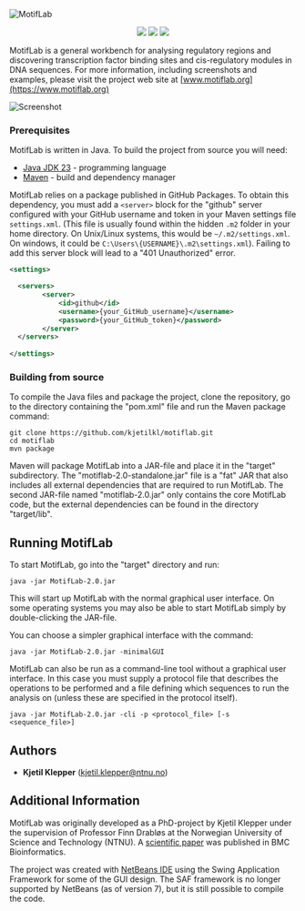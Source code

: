 ![MotifLab](https://www.motiflab.org/images/motiflab2_header.png)

<p align="center">
    <img src ="https://img.shields.io/badge/version-2.0-blueviolet.svg"/>
    <img src ="https://img.shields.io/badge/platform-windows|linux|macos-yellow.svg"/>
    <img src ="https://img.shields.io/badge/java-23-blue.svg" />
</p>

MotifLab is a general workbench for analysing regulatory regions and discovering transcription factor binding sites and cis-regulatory modules in DNA sequences.
For more information, including screenshots and examples, please visit the project web site at [www.motiflab.org](https://www.motiflab.org)

![Screenshot](https://www.motiflab.org/screenshots/motiflab_github_screenshot.png)


### Prerequisites

MotifLab is written in Java. To build the project from source you will need:

* [Java JDK 23](https://www.java.com) - programming language
* [Maven](https://maven.apache.org/) - build and dependency manager


MotifLab relies on a package published in GitHub Packages. To obtain this dependency, you must add a `<server>` block for the "github" server configured with your GitHub username and token in your Maven settings file `settings.xml`. (This file is usually found within the hidden `.m2` folder in your home directory. On Unix/Linux systems, this would be `~/.m2/settings.xml`. On windows, it could be `C:\Users\{USERNAME}\.m2\settings.xml`). Failing to add this server block will lead to a "401 Unauthorized" error.  
```xml
<settings>

  <servers>
        <server>
            <id>github</id>
            <username>{your_GitHub_username}</username>
            <password>{your_GitHub_token}</password>
        </server>
  </servers>
  
</settings>
```


### Building from source

To compile the Java files and package the project, clone the repository, go to the directory containing the "pom.xml" file and run the Maven package command:

```
git clone https://github.com/kjetilkl/motiflab.git
cd motiflab
mvn package
```

Maven will package MotifLab into a JAR-file and place it in the "target" subdirectory. The "motiflab-2.0-standalone.jar" file is a "fat" JAR that also includes all external dependencies
that are required to run MotifLab. The second JAR-file named "motiflab-2.0.jar" only contains the core MotifLab code, but the external dependencies can be found in the directory "target/lib". 


## Running MotifLab

To start MotifLab, go into the "target" directory and run:

```
java -jar MotifLab-2.0.jar
```

This will start up MotifLab with the normal graphical user interface. On some operating systems you may also be able to start MotifLab simply by double-clicking the JAR-file.

You can choose a simpler graphical interface with the command:

```
java -jar MotifLab-2.0.jar -minimalGUI
```

MotifLab can also be run as a command-line tool without a graphical user interface. 
In this case you must supply a protocol file that describes the operations to be performed and a file defining which sequences to run the analysis on (unless these are specified in the protocol itself).

```
java -jar MotifLab-2.0.jar -cli -p <protocol_file> [-s <sequence_file>]
```

## Authors

* **Kjetil Klepper** (kjetil.klepper@ntnu.no)


## Additional Information

MotifLab was originally developed as a PhD-project by Kjetil Klepper under the supervision of Professor Finn Drabløs at the Norwegian University of Science and Technology (NTNU). 
A [scientific paper](https://doi.org/10.1186/1471-2105-14-9) was published in BMC Bioinformatics.

The project was created with [NetBeans IDE](https://netbeans.org/) using the Swing Application Framework for some of the GUI design. 
The SAF framework is no longer supported by NetBeans (as of version 7), but it is still possible to compile the code.



